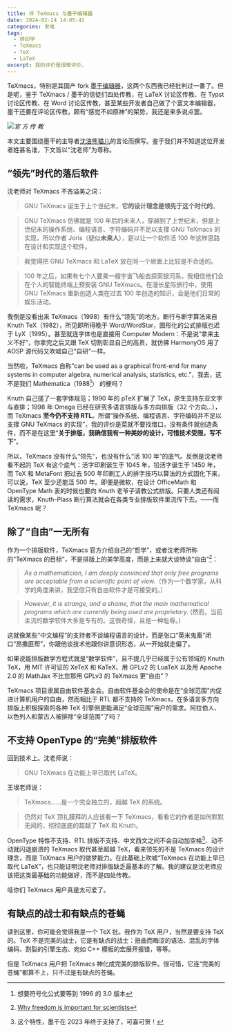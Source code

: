```yaml
---
title: 评 TeXmacs 与墨干编辑器
date: 2024-02-24 14:05:41
categories: 发电
tags:
  - 排印学
  - TeXmacs
  - TeX
  - LaTeX
excerpt: 我的评价是很难评价。
---
```


TeXmacs，特别是其国产 fork [墨干编辑器](https://gitee.com/XmacsLabs/mogan)，这两个东西我已经批判过一番了。但是呢，鉴于 TeXmacs / 墨干的信徒们四处传教，在 LaTeX 讨论区传教、在 Typst 讨论区传教、在 Word 讨论区传教，甚至某些开发者自己做了个富文本编辑器，墨干还要在评论区传教，颇有“感觉不如原神”的架势，我还是来多说点罢。

![](./1.webp)_官  方  传  教_

本文主要围绕墨干的主导者[沈浪熊猫儿](https://www.zhihu.com/people/darcyshen)的言论而撰写。鉴于我们并不知道这位开发者姓甚名谁，下文皆以“沈老师”为尊称。

## “领先”时代的落后软件

沈老师对 TeXmacs 不吝溢美之词：

> GNU TeXmacs 诞生于上个世纪末，**它的设计理念是领先于这个时代的**。

> GNU TeXmacs 仿佛就是 100 年后的未来人，穿越到了上世纪末，但是上世纪末的操作系统、编程语言、字符编码并不足以支撑 GNU TeXmacs 的实现，所以作者 Joris（疑似**未来人**），是以让一个软件活 100 年这样思路在设计和实现这个软件。

> 我觉得把 GNU TeXmacs 和 LaTeX 放在同一个层面上比较是不合适的。

> 100 年之后，如果有七个人要乘一艘宇宙飞船去探索银河系，我相信他们会在个人的智能终端上预安装 GNU TeXmacs。在漫长星际旅行中，使用 GNU TeXmacs 重新创造人类在过去 100 年创造的知识，会是他们日常的娱乐活动。

我倒是没看出来 TeXmacs（1998）有什么“领先”的地方。断行与断字算法来自 Knuth TeX（1982），所见即所得晚于 Word/WordStar，图形化的公式排版也迟于 LyX（1995）。甚至就连字体也是直接用 Computer Modern：不是说“拿来主义不好”，你拿完之后又跟 TeX 切割彰显自己的高贵，就仿佛 HarmonyOS 用了 AOSP 源代码又吹嘘自己“自研”一样。

当然啦，TeXmacs 自称“can be used as a graphical front-end for many systems in computer algebra, numerical analysis, statistics, etc.”，我去，这不是我们 Mathematica（1988[^1]） 的梗吗？

Knuth 自己搓了一套字体规范；1990 年的 pTeX 扩展了 TeX，原生支持东亚文字与直排；1998 年 Omega 已经在研究多语言排版与多方向排版（32 个方向...），而 TeXmacs **至今仍不支持 RTL**。所谓“操作系统、编程语言、字符编码并不足以支撑 GNU TeXmacs 的实现”，我的评价是菜就不要找借口，没有条件就创造条件，而不是在这里“**关于排版，我确信我有一种美妙的设计，可惜技术受限，写不下**”。

所以，TeXmacs 没有什么“领先”，也没有什么“活 100 年”的底气。反倒是沈老师看不起的 TeX 有这个底气：活字印刷诞生于 1045 年，铅活字诞生于 1450 年，而 TeX 和 MetaFont 把过去 500 年印刷工人的排字技巧以算法的方式固化下来，可以说，TeX 至少还能活 500 年。即便是微软，在设计 OfficeMath 和 OpenType Math 表的时候也要向 Knuth 老爷子请教公式排版。只要人类还有阅读的需求，Knuth-Plass 断行算法就会在各类专业排版软件里流传下去。——而 TeXmacs 呢？

## 除了“自由”一无所有

作为一个排版软件，TeXmacs 官方介绍自己的“哲学”，或者沈老师所称的“TeXmacs 的目标”，不是排版上的美学高度，而是上来就大谈特谈“自由”[^2]：

> *As a mathematician, I am deeply convinced that only free programs are acceptable from a scientific point of view.*（作为一个数学家，从科学的角度来讲，我坚信只有自由软件才是可接受的。）

> *However, it is strange, and a shame, that the main mathematical programs which are currently being used are proprietary.* (然而，当前主流的数学软件大多是专有的。这很奇怪，且是一种耻辱。)

这就像某些“中文编程”的支持者不谈编程语言的设计，而是张口“英米鬼畜”闭口“昂撒匪帮”，你跟他谈技术他跟你讲意识形态，从一开始就走偏了。

如果说能排版数学方程式就是“数学软件”，且不提几乎已经属于公有领域的 Knuth TeX，用 MIT 许可证的 XeTeX 和 KaTeX、用 GPLv2 的 LuaTeX 以及用 Apache 2.0 的 MathJax 不比您那用 GPLv3 的 TeXmacs 更“自由”？

TeXmacs 项目隶属自由软件基金会。自由软件基金会的使命是在“全球范围”内促进计算机用户的自由，然而相比于 RTL 都不支持的 TeXmacs，在多语言多方向排版上积极探索的各种 TeX 引擎倒更能满足“全球范围”用户的需求。阿拉伯人、以色列人和蒙古人被排除“全球范围”了吗？

## 不支持 OpenType 的“完美”排版软件

回到技术上。沈老师说：

> GNU TeXmacs 在功能上早已取代 LaTeX。

王垠老师说：

> TeXmacs……是一个完全独立的，超越 TeX 的系统。

> 仍然对 TeX 顶礼膜拜的人应该看一下 TeXmacs，看看它的作者是如何默默无闻的，彻彻底底的超越了 TeX 和 Knuth。

OpenType 特性不支持、RTL 排版不支持、中文西文之间不会自动加空格[^3]、动不动就闪退崩溃的 TeXmacs 取代甚至超越 TeX，看来领先的不是 TeXmacs 的设计理念，而是 TeXmacs 用户的做梦能力。在此基础上吹嘘“TeXmacs 在功能上早已取代 LaTeX”，也只能证明沈老师对排版缺乏最基本的了解。我的建议是沈老师应该把这类最基础的功能做好，而不是四处传教。

哇你们 TeXmacs 用户真是太可爱了。

## 有缺点的战士和有缺点的苍蝇

读到这里，你可能会觉得我是一个 TeX 批。我作为 TeX 用户，当然是要支持 TeX 的。TeX 不是完美的战士，它是有缺点的战士：扭曲而晦涩的语法、混乱的字体编码、割裂的引擎生态、宛如 C++ 模板的宏展开报错，等等。

但是 TeXmacs 用户把 TeXmacs 神化成完美的排版软件。很可惜，它连“完美的苍蝇”都算不上，只不过是有缺点的苍蝇。

[^1]: 想要符号化公式要等到 1996 的 3.0 版本
[^2]: [Why freedom is important for scientists](https://www.texmacs.org/tmweb/about/philosophy.en.html)
[^3]: 这个特性，墨干在 2023 年终于支持了，可喜可贺！
